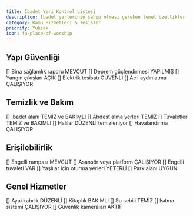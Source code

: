 ```yaml
---
title: İbadet Yeri Kontrol Listesi
description: İbadet yerlerinin sahip olması gereken temel özellikler
category: Kamu Hizmetleri & Tesisler
priority: Yüksek
icon: fa-place-of-worship
---
```


## Yapı Güvenliği

[] Bina sağlamlık raporu MEVCUT
[] Deprem güçlendirmesi YAPILMIŞ
[] Yangın çıkışları AÇIK
[] Elektrik tesisatı GÜVENLİ
[] Acil aydınlatma ÇALIŞIYOR

## Temizlik ve Bakım

[] İbadet alanı TEMİZ ve BAKIMLI
[] Abdest alma yerleri TEMİZ
[] Tuvaletler TEMİZ ve BAKIMLI
[] Halılar DÜZENLİ temizleniyor
[] Havalandırma ÇALIŞIYOR

## Erişilebilirlik

[] Engelli rampası MEVCUT
[] Asansör veya platform ÇALIŞIYOR
[] Engelli tuvaleti VAR
[] Yaşlılar için oturma yerleri YETERLİ
[] Park alanı UYGUN

## Genel Hizmetler

[] Ayakkabılık DÜZENLİ
[] Kitaplık BAKIMLI
[] Su sebili TEMİZ
[] Isıtma sistemi ÇALIŞIYOR
[] Güvenlik kameraları AKTİF
